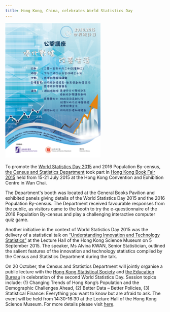 ```yaml
---
title: Hong Kong, China, celebrates World Statistics Day
---
```


<img src="/images/wsdposter_HK.png" alt="Hong Kong, China, celebrates World Statistics Day" style="width:300px"><br><br>
To promote the <a href ="http://www.censtatd.gov.hk/statistical_literacy/wsd2015/index.jsp" target="_blank">World Statistics Day 2015</a> and 2016 Population By-census, <a href="http://www.censtatd.gov.hk/" target="_blank">the Census and Statistics Department</a> took part in <a href="http://www.censtatd.gov.hk/pastprojects/bf2015/index.jsp" target="_blank">Hong Kong Book Fair 2015</a> held from 15-21 July 2015 at the Hong Kong Convention and Exhibition Centre in Wan Chai. 

The Department's booth was located at the General Books Pavilion and exhibited panels giving details of the World Statistics Day 2015 and the 2016 Population By-census. The Department received favourable responses from the public, as visitors came to the booth to try the e-questionnaire of the 2016 Population By-census and play a challenging interactive computer quiz game.

Another initiative in the context of World Statistics Day 2015 was the delivery of a statistical talk on <a href="http://www.censtatd.gov.hk/statistical_literacy/wsd2015/uits/index.jsp" target="_blank">“Understanding Innovation and Technology Statistics”</a> at the Lecture Hall of the Hong Kong Science Museum on 5 September 2015. The speaker, Ms Alvina KWAN, Senior Statistician, outlined the salient features of the innovation and technology statistics compiled by the Census and Statistics Department during the talk. 

On 20 October, the Census and Statistics Department will jointly organise a public lecture with the <a href="http://www.hkss.org.hk/" target="_blank">Hong Kong Statistical Society</a> and <a href="http://www.edb.gov.hk/en/" target="_blank">the Education Bureau</a> in celebration of the second World Statistics Day. Session topics include: (1) Changing Trends of Hong Kong’s Population and the Demographic Challenges Ahead, (2) Better Data – Better Policies, (3) Statistical Finance: Everything you want to know but are afraid to ask. The event will be held from 14:30-16:30 at the Lecture Hall of the Hong Kong Science Museum. For more details please visit <a href="http://www.censtatd.gov.hk/statistical_literacy/wsd2015/public_lecture/index.jsp" target="_blank">here</a>.
